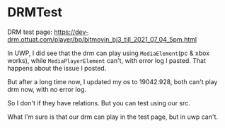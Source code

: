 # DRMTest

DRM test page:
https://dev-drm.ottuat.com/player/bp/bitmovin_bj3_till_2021_07_04_5pm.html

In UWP, I did see that the drm can play using `MediaElement`(pc & xbox works), while `MediaPlayerElement` can't, with error log I pasted. That happens about the issue I posted.

But after a long time now, I updated my os to 19042.928, both can't play drm now, with no error log.

So I don't if they have relations. But you can test using our src.

What I'm sure is that our drm can play in the test page, but in uwp can't.
